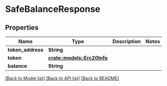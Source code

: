 # SafeBalanceResponse

## Properties

Name | Type | Description | Notes
------------ | ------------- | ------------- | -------------
**token_address** | **String** |  | 
**token** | [**crate::models::Erc20Info**](Erc20Info.md) |  | 
**balance** | **String** |  | 

[[Back to Model list]](../README.md#documentation-for-models) [[Back to API list]](../README.md#documentation-for-api-endpoints) [[Back to README]](../README.md)


